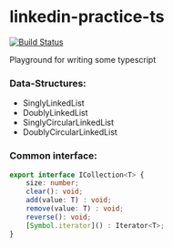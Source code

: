 # linkedin-practice-ts

[![Build Status](https://travis-ci.com/amir734jj/linkedlist-practice-ts.svg?branch=master)](https://travis-ci.com/amir734jj/linkedlist-practice-ts)

Playground for writing some typescript

### Data-Structures:
- SinglyLinkedList
- DoublyLinkedList
- SinglyCircularLinkedList
- DoublyCircularLinkedList

### Common interface:
```typescript
export interface ICollection<T> {
    size: number;
    clear(): void;
    add(value: T) : void;
    remove(value: T) : void;
    reverse(): void;
    [Symbol.iterator]() : Iterator<T>;
}
```
